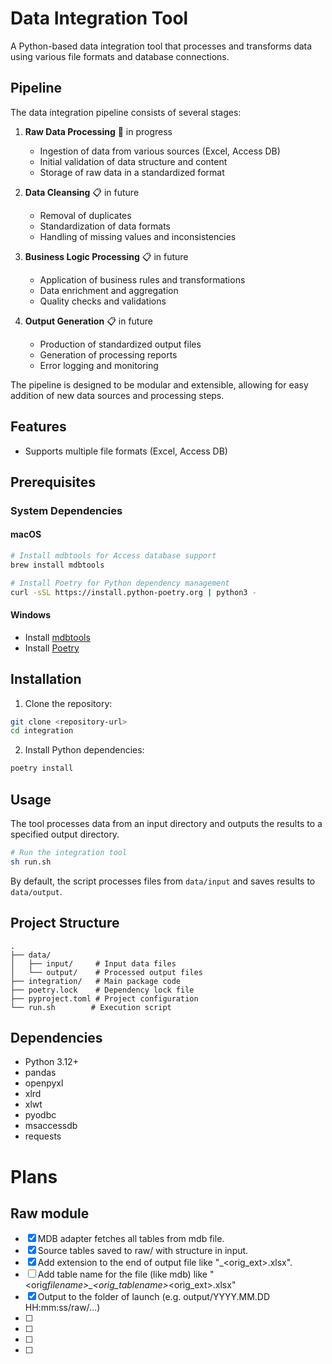 # Data Integration Tool

A Python-based data integration tool that processes and transforms data using various file formats and database connections.

## Pipeline

The data integration pipeline consists of several stages:

1. **Raw Data Processing** 🔄 in progress

   - Ingestion of data from various sources (Excel, Access DB)
   - Initial validation of data structure and content
   - Storage of raw data in a standardized format

2. **Data Cleansing** 📋 in future

   - Removal of duplicates
   - Standardization of data formats
   - Handling of missing values and inconsistencies

3. **Business Logic Processing** 📋 in future

   - Application of business rules and transformations
   - Data enrichment and aggregation
   - Quality checks and validations

4. **Output Generation** 📋 in future
   - Production of standardized output files
   - Generation of processing reports
   - Error logging and monitoring

The pipeline is designed to be modular and extensible, allowing for easy addition of new data sources and processing steps.

## Features

- Supports multiple file formats (Excel, Access DB)

## Prerequisites

### System Dependencies

#### macOS

```bash
# Install mdbtools for Access database support
brew install mdbtools

# Install Poetry for Python dependency management
curl -sSL https://install.python-poetry.org | python3 -
```

#### Windows

- Install [mdbtools](https://github.com/mdbtools/mdbtools/releases)
- Install [Poetry](https://python-poetry.org/docs/#installation)

## Installation

1. Clone the repository:

```bash
git clone <repository-url>
cd integration
```

2. Install Python dependencies:

```bash
poetry install
```

## Usage

The tool processes data from an input directory and outputs the results to a specified output directory.

```bash
# Run the integration tool
sh run.sh
```

By default, the script processes files from `data/input` and saves results to `data/output`.

## Project Structure

```
.
├── data/
│   ├── input/     # Input data files
│   └── output/    # Processed output files
├── integration/   # Main package code
├── poetry.lock    # Dependency lock file
├── pyproject.toml # Project configuration
└── run.sh        # Execution script
```

## Dependencies

- Python 3.12+
- pandas
- openpyxl
- xlrd
- xlwt
- pyodbc
- msaccessdb
- requests

# Plans

## Raw module

- [x] MDB adapter fetches all tables from mdb file.
- [x] Source tables saved to raw/ with structure in input.
- [x] Add extension to the end of output file like "<filename>\_<orig_ext>.xlsx".
- [ ] Add table name for the file (like mdb) like "<orig*filename>\_<orig_tablename>*<orig_ext>.xlsx"
- [x] Output to the folder of launch (e.g. output/YYYY.MM.DD HH:mm:ss/raw/...)
- [ ]
- [ ]
- [ ]
- [ ]
